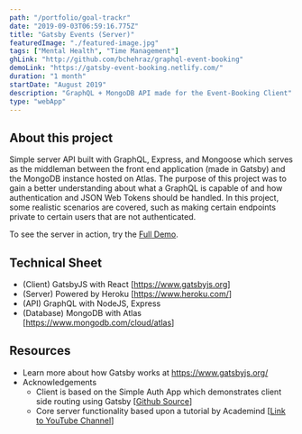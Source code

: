```yaml
---
path: "/portfolio/goal-trackr"
date: "2019-09-03T06:59:16.775Z"
title: "Gatsby Events (Server)"
featuredImage: "./featured-image.jpg"
tags: ["Mental Health", "Time Management"]
ghLink: "http://github.com/bchehraz/graphql-event-booking"
demoLink: "https://gatsby-event-booking.netlify.com/"
duration: "1 month"
startDate: "August 2019"
description: "GraphQL + MongoDB API made for the Event-Booking Client"
type: "webApp"
---
```

<section>
<h2>About this project</h2>
<p>
  Simple server API built with GraphQL, Express, and Mongoose which serves as the middleman between the front end application (made in Gatsby) and the MongoDB instance hosted on Atlas.
  The purpose of this project was to gain a better understanding about what a GraphQL is capable of and how authentication and JSON Web Tokens should be handled.
  In this project, some realistic scenarios are covered, such as making certain endpoints private to certain users that are not authenticated.

  To see the server in action, try the <a href="https://gatsby-event-booking.netlify.com/">Full Demo</a>.
</p>
</section>
<section>
<h2>Technical Sheet</h2>
<ul>
<li>
  (Client) GatsbyJS with React
  [<a href="https://www.gatsbyjs.org">https://www.gatsbyjs.org</a>]
  </li>
  <li>
  (Server) Powered by Heroku
  [<a href="https://www.heroku.com/">https://www.heroku.com/</a>]
  </li>
  <li>
    (API) GraphQL with NodeJS, Express
  </li>
  <li>
  (Database) MongoDB with Atlas
  [<a href="https://www.mongodb.com/cloud/atlas">https://www.mongodb.com/cloud/atlas</a>]
  </li>
</ul>
</section>
<section>
<h2>Resources</h2>
<ul>
  <li>
    Learn more about how Gatsby works at
    <a href="https://www.gatsbyjs.org/">https://www.gatsbyjs.org/</a>
  </li>
  <li>
    Acknowledgements
    <ul>
      <li>
      Client is based on the Simple Auth App which demonstrates client side routing using Gatsby
        [<a href="https://github.com/gatsbyjs/gatsby/blob/master/examples/simple-auth/README.md">Github Source</a>]
      </li>
    </ul>
    <ul>
      <li>
      Core server functionality based upon a tutorial by Academind
      [<a href="https://www.youtube.com/channel/UCSJbGtTlrDami-tDGPUV9-w">Link to YouTube Channel</a>]
      </li>
    </ul>
  </li>
  </ul>
</section>
